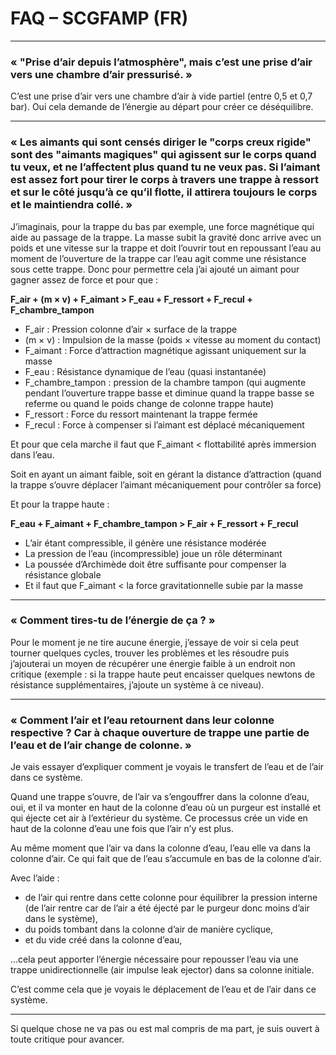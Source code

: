 # FAQ – SCGFAMP (FR)

---

### « "Prise d’air depuis l’atmosphère", mais c’est une prise d’air vers une chambre d’air pressurisé. »

C’est une prise d’air vers une chambre d’air à vide partiel (entre 0,5 et 0,7 bar). Oui cela demande de l’énergie au départ pour créer ce déséquilibre.

---

### « Les aimants qui sont censés diriger le "corps creux rigide" sont des "aimants magiques" qui agissent sur le corps quand tu veux, et ne l’affectent plus quand tu ne veux pas. Si l’aimant est assez fort pour tirer le corps à travers une trappe à ressort et sur le côté jusqu’à ce qu’il flotte, il attirera toujours le corps et le maintiendra collé. »

J’imaginais, pour la trappe du bas par exemple, une force magnétique qui aide au passage de la trappe. La masse subit la gravité donc arrive avec un poids et une vitesse sur la trappe et doit l’ouvrir tout en repoussant l’eau au moment de l’ouverture de la trappe car l’eau agit comme une résistance sous cette trappe. Donc pour permettre cela j’ai ajouté un aimant pour gagner assez de force et pour que :

**F_air + (m × v) + F_aimant > F_eau + F_ressort + F_recul + F_chambre_tampon**

- F_air : Pression colonne d’air × surface de la trappe
- (m × v) : Impulsion de la masse (poids × vitesse au moment du contact)
- F_aimant : Force d’attraction magnétique agissant uniquement sur la masse
- F_eau : Résistance dynamique de l’eau (quasi instantanée)
- F_chambre_tampon : pression de la chambre tampon (qui augmente pendant l’ouverture trappe basse et diminue quand la trappe basse se referme ou quand le poids change de colonne trappe haute)
- F_ressort : Force du ressort maintenant la trappe fermée
- F_recul : Force à compenser si l’aimant est déplacé mécaniquement

Et pour que cela marche il faut que F_aimant < flottabilité après immersion dans l’eau.

Soit en ayant un aimant faible, soit en gérant la distance d’attraction (quand la trappe s’ouvre déplacer l’aimant mécaniquement pour contrôler sa force)

Et pour la trappe haute :

**F_eau + F_aimant + F_chambre_tampon > F_air + F_ressort + F_recul**

- L’air étant compressible, il génère une résistance modérée
- La pression de l’eau (incompressible) joue un rôle déterminant
- La poussée d’Archimède doit être suffisante pour compenser la résistance globale
- Et il faut que F_aimant < la force gravitationnelle subie par la masse

---

### « Comment tires-tu de l’énergie de ça ? »

Pour le moment je ne tire aucune énergie, j’essaye de voir si cela peut tourner quelques cycles, trouver les problèmes et les résoudre puis j’ajouterai un moyen de récupérer une énergie faible à un endroit non critique (exemple : si la trappe haute peut encaisser quelques newtons de résistance supplémentaires, j’ajoute un système à ce niveau).

---

### « Comment l’air et l’eau retournent dans leur colonne respective ? Car à chaque ouverture de trappe une partie de l’eau et de l’air change de colonne. »

Je vais essayer d’expliquer comment je voyais le transfert de l’eau et de l’air dans ce système.

Quand une trappe s’ouvre, de l’air va s’engouffrer dans la colonne d’eau, oui, et il va monter en haut de la colonne d’eau où un purgeur est installé et qui éjecte cet air à l’extérieur du système. Ce processus crée un vide en haut de la colonne d’eau une fois que l’air n’y est plus.

Au même moment que l’air va dans la colonne d’eau, l’eau elle va dans la colonne d’air. Ce qui fait que de l’eau s’accumule en bas de la colonne d’air.

Avec l’aide :
- de l’air qui rentre dans cette colonne pour équilibrer la pression interne (de l’air rentre car de l’air a été éjecté par le purgeur donc moins d’air dans le système),
- du poids tombant dans la colonne d’air de manière cyclique,
- et du vide créé dans la colonne d’eau,

…cela peut apporter l’énergie nécessaire pour repousser l’eau via une trappe unidirectionnelle (air impulse leak ejector) dans sa colonne initiale.

C’est comme cela que je voyais le déplacement de l’eau et de l’air dans ce système. 

---

Si quelque chose ne va pas ou est mal compris de ma part, je suis ouvert à toute critique pour avancer.